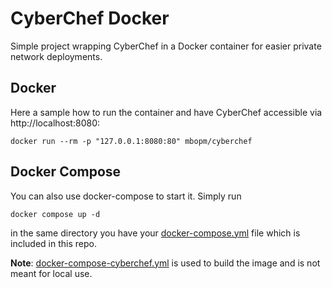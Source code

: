 # CyberChef Docker

Simple project wrapping CyberChef in a Docker container for easier private network deployments.

## Docker

Here a sample how to run the container and have CyberChef accessible via http://localhost:8080:

```shell
docker run --rm -p "127.0.0.1:8080:80" mbopm/cyberchef
```

## Docker Compose

You can also use docker-compose to start it. Simply run

```shell
docker compose up -d
```

in the same directory you have your [docker-compose.yml](docker-compose.yml) file which is included in this repo.

**Note**: [docker-compose-cyberchef.yml](docker-compose-cyberchef.yml) is used to build the image and is not meant for
local use.
